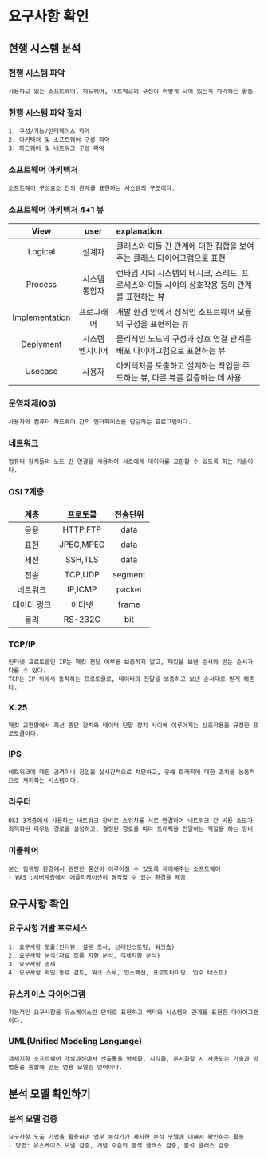 # 요구사항 확인

## 현행 시스템 분석
### 현행 시스템 파악
    사용하고 있는 소프트웨어, 하드웨어, 네트웨크의 구성이 어떻게 되어 있는지 파악하는 활동

### 현행 시스템 파악 절차
    1. 구성/기능/인터페이스 파악
    2. 아키텍처 및 소프트웨어 구성 파악
    3. 하드웨어 및 네트워크 구성 파악

### 소프트웨어 아키텍처
    소프트웨어 구성요소 간의 관계를 표현하는 시스템의 구조이다.

### 소프트웨어 아키텍처 4+1 뷰

 View | user | explanation 
:---:|:---:|:---
 Logical | 설계자 | 클래스와 이들 간 관계에 대한 집합을 보여주는 클래스 다이어그램으로 표현 
 Process | 시스템 통합자 | 런타임 시의 시스템의 테시크, 스레드, 프로세스와 이들 사이의 상호작용 등의 관계를 표현하는 뷰 
 Implementation | 프로그래머 | 개발 환경 안에서 정적인 소프트웨어 모듈의 구성을 표현하는 뷰 
 Deplyment | 시스템 엔지니어 | 몰리적인 노드의 구성과 상호 연결 관계를 배포 다이어그램으로 표현하는 뷰 
 Usecase | 사용자 | 아키텍처를 도출하고 설계하는 작업을 주도하는 뷰, 다른 뷰를 검증하는 데 사용 

### 운영체제(OS)
    사용자와 컴퓨터 하드웨어 간의 인터페이스를 담당하는 프로그램이다.

### 네트워크
    컴퓨터 장치들의 노드 간 연결을 사용하여 서로에게 데이터를 교환할 수 있도록 하는 기술이다.

### OSI 7계층

 계층 | 프로토콜 | 전송단위 
:---:|:---:|:---:
 응용 | HTTP,FTP | data 
 표현 | JPEG,MPEG | data 
 세션 | SSH,TLS | data 
 전송 | TCP,UDP | segment 
 네트워크 | IP,ICMP | packet
 데이터 링크 | 이더넷 | frame 
 물리 | RS-232C | bit 

### TCP/IP
    인터넷 프로토콜인 IP는 패킷 전달 여부를 보증하지 않고, 패킷을 보낸 순서와 받는 순서가 다를 수 있다.
    TCP는 IP 위에서 동작하는 프로토콜로, 데이터의 전달을 보증하고 보낸 순서대로 받게 해준다.

### X.25
    패킷 교환망에서 회선 종단 장치와 데이터 단말 장치 사이에 이루어지는 상호작용을 규정한 프로토콜이다.

### IPS
    네트워크에 대한 공격이나 침입을 실시간적으로 차단하고, 유해 트래픽에 대한 조치를 능동적으로 처리하는 시스템이다.

### 라우터
    OSI 3계층에서 사용하는 네트워크 장비로 스위치를 서로 연결하여 네트워크 간 비용 소모가 최적화된 라우팅 경로를 설정하고, 결정된 경로를 따라 트래픽을 전달하는 역할을 하는 장비

### 미들웨어
    분산 컴퓨팅 환경에서 원만한 통신이 이루어질 수 있도록 제어해주는 소프트웨어
    - WAS :서버계층에서 애플리케이션이 동작할 수 있는 환경을 제공

## 요구사항 확인

### 요구사항 개발 프로세스
    1. 요구사항 도출(인터뷰, 설문 조사, 브레인스토밍, 워크숍)
    2. 요구사항 분석(자료 흐름 지향 분석, 객체지향 분석)
    3. 요구사항 명세
    4. 요구사항 확인(동료 검토, 워크 스루, 인스펙션, 프로토타이핑, 인수 테스트)

### 유스케이스 다이어그램
    기능적인 요구사항을 유스케이스란 단위로 표현하고 액터와 시스템의 관계를 표현한 다이어그램이다.

### UML(Unified Modeling Language)
    객체지향 소프트웨어 개발과정에서 산출물을 명세화, 시각화, 문서화할 시 사용되는 기술과 방법론을 통합해 만든 범용 모델링 언어이다.

## 분석 모델 확인하기

### 분석 모델 검증
    요구사항 도출 기법을 활용하여 업무 분석가가 제시한 분석 모델에 대해서 확인하는 활동
    - 방법: 유스케이스 모델 검증, 개념 수준의 분석 클래스 검증, 분석 클래스 검증
